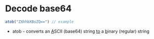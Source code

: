 # Decode base64

```javascript
atob("ZXhhbXBsZQ==") // example
```

- atob - converts an <ins>A</ins>SCII (base64) string <ins>to</ins> a <ins>b</ins>inary (regular) string
